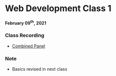 # Web Development Class 1

#### February 09<sup>th</sup>, 2021

### Class Recording
- [Combined Panel](https://drive.google.com/file/d/1oGwjIRvp83b2ZAfFwoDYadtQrMuJCEsj/view?usp=sharing)

### Note
- Basics revised in next class
